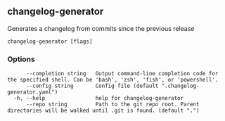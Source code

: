 ## changelog-generator

Generates a changelog from commits since the previous release

```
changelog-generator [flags]
```

### Options

```
      --completion string   Output command-line completion code for the specified shell. Can be 'bash', 'zsh', 'fish', or 'powershell'.
      --config string       Config file (default ".changelog-generator.yaml")
  -h, --help                help for changelog-generator
      --repo string         Path to the git repo root. Parent directories will be walked until .git is found. (default ".")
```

